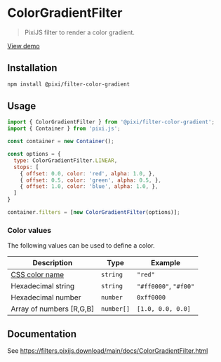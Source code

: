 # ColorGradientFilter

> PixiJS filter to render a color gradient.

[View demo](https://filters.pixijs.download/main/demo/index.html?enabled=ColorGradientFilter)

## Installation

```bash
npm install @pixi/filter-color-gradient
```

## Usage

```js
import { ColorGradientFilter } from '@pixi/filter-color-gradient';
import { Container } from 'pixi.js';

const container = new Container();

const options = {
  type: ColorGradientFilter.LINEAR,
  stops: [
    { offset: 0.0, color: 'red', alpha: 1.0, },
    { offset: 0.5, color: 'green', alpha: 0.5, },
    { offset: 1.0, color: 'blue', alpha: 1.0, },
  ]
}

container.filters = [new ColorGradientFilter(options)];
```

### Color values

The following values can be used to define a color.

| Description                 | Type       | Example               |
|-----------------------------|------------|-----------------------|
| [CSS color name][css_names] | `string`   | `"red"`               |
| Hexadecimal string          | `string`   | `"#ff0000"`, `"#f00"` |
| Hexadecimal number          | `number`   | `0xff0000`            |
| Array of numbers [R,G,B]    | `number[]` | `[1.0, 0.0, 0.0]`     |

## Documentation

See https://filters.pixijs.download/main/docs/ColorGradientFilter.html


[css_names]: https://developer.mozilla.org/en-US/docs/Web/CSS/named-color